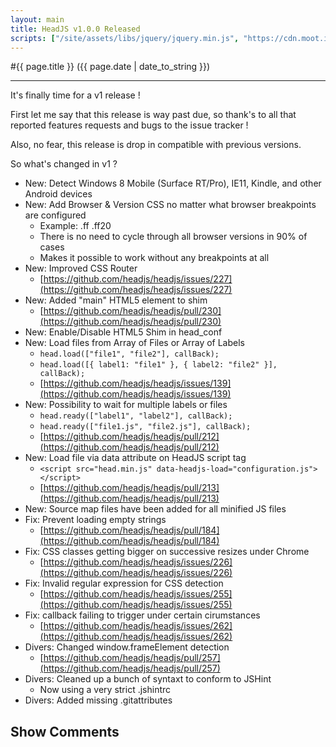 ```yaml
---
layout: main
title: HeadJS v1.0.0 Released
scripts: ["/site/assets/libs/jquery/jquery.min.js", "https://cdn.moot.it/latest/moot.min.js", "/site/assets/js/comments.min.js"]
---
```


#{{ page.title }} ({{ page.date | date_to_string }})

<hr />

It's finally time for a v1 release !

First let me say that this release is way past due, so thank's to all that reported features requests and bugs to the issue tracker !

Also, no fear, this release is drop in compatible with previous versions.

So what's changed in v1 ?

 - New: Detect Windows 8 Mobile (Surface RT/Pro), IE11, Kindle, and other Android devices
 - New: Add Browser & Version CSS no matter what browser breakpoints are configured
   - Example: .ff .ff20
   - There is no need to cycle through all browser versions in 90% of cases
   - Makes it possible to work without any breakpoints at all
 - New: Improved CSS Router
   - [https://github.com/headjs/headjs/issues/227](https://github.com/headjs/headjs/issues/227)
 - New: Added "main" HTML5 element to shim
   - [https://github.com/headjs/headjs/pull/230](https://github.com/headjs/headjs/pull/230)
 - New: Enable/Disable HTML5 Shim in head_conf
 - New: Load files from Array of Files or Array of Labels
   - ``head.load(["file1", "file2"], callBack);``
   - ``head.load([{ label1: "file1" }, { label2: "file2" }], callBack);``
   - [https://github.com/headjs/headjs/issues/139](https://github.com/headjs/headjs/issues/139)
 - New: Possibility to wait for multiple labels or files
   - ``head.ready(["label1", "label2"], callBack);``
   - ``head.ready(["file1.js", "file2.js"], callBack);``
   - [https://github.com/headjs/headjs/pull/212](https://github.com/headjs/headjs/pull/212)
 - New: Load file via data attribute on HeadJS script tag
   - ``<script src="head.min.js" data-headjs-load="configuration.js"></script>``
   - [https://github.com/headjs/headjs/pull/213](https://github.com/headjs/headjs/pull/213)
 - New: Source map files have been added for all minified JS files
 - Fix: Prevent loading empty strings
   - [https://github.com/headjs/headjs/pull/184](https://github.com/headjs/headjs/pull/184)
 - Fix: CSS classes getting bigger on successive resizes under Chrome
   - [https://github.com/headjs/headjs/issues/226](https://github.com/headjs/headjs/issues/226) 
 - Fix: Invalid regular expression for CSS detection
   - [https://github.com/headjs/headjs/issues/255](https://github.com/headjs/headjs/issues/255)
 - Fix: callback failing to trigger under certain cirumstances
   - [https://github.com/headjs/headjs/issues/262](https://github.com/headjs/headjs/issues/262)
 - Divers: Changed window.frameElement detection
   - [https://github.com/headjs/headjs/pull/257](https://github.com/headjs/headjs/pull/257)
 - Divers: Cleaned up a bunch of syntaxt to conform to JSHint
   - Now using a very strict .jshintrc
 - Divers: Added missing .gitattributes
 


<div onclick="blog.loadComments(this, 'posts/2013/may', 'Leave a comment')" style="cursor: pointer;">
    <h2>Show Comments</h2>
</div>
<div id="moot">&nbsp;</div>